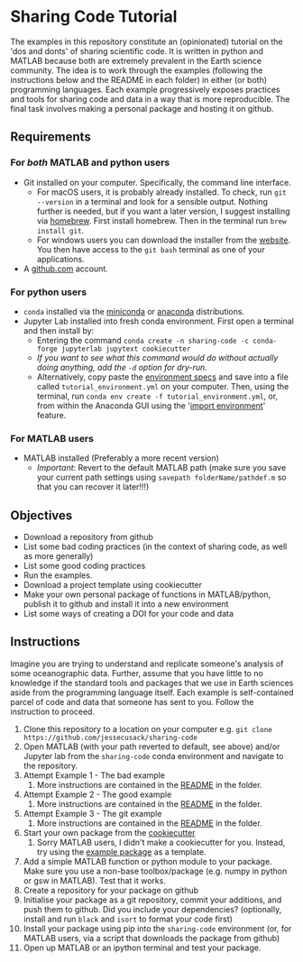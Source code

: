 # Sharing Code Tutorial

The examples in this repository constitute an (opinionated) tutorial on the 'dos and donts' of sharing scientific code. It is written in python and MATLAB because both are extremely prevalent in the Earth science community. The idea is to work through the examples (following the instructions below and the README in each folder) in either (or both) programming languages. Each example progressively exposes practices and tools for sharing code and data in a way that is more reproducible. The final task involves making a personal package and hosting it on github.

## Requirements

### For *both* MATLAB and python users

* Git installed on your computer. Specifically, the command line interface.
    * For macOS users, it is probably already installed. To check, run `git --version` in a terminal and look for a sensible output. Nothing further is needed, but if you want a later version, I suggest installing via [homebrew](https://brew.sh/). First install homebrew. Then in the terminal run `brew install git`. 
    * For windows users you can download the installer from the [website](https://git-scm.com/downloads). You then have access to the `git bash` terminal as one of your applications.
* A [github.com](github.com) account.

### For python users

* `conda` installed via the [miniconda](https://docs.conda.io/en/latest/miniconda.html) or [anaconda](https://docs.anaconda.com/anaconda/install/index.html) distributions.
* Jupyter Lab installed into fresh conda environment. First open a terminal and then install by:
  * Entering the command `conda create -n sharing-code -c conda-forge jupyterlab jupytext cookiecutter`
  * _If you want to see what this command would do without actually doing anything, add the `-d` option for dry-run._
  * Alternatively, copy paste the [environment specs](https://raw.githubusercontent.com/jessecusack/sharing-code/main/tutorial_environment.yml) and save into a file called `tutorial_environment.yml` on your computer. Then, using the terminal, run `conda env create -f tutorial_environment.yml`, or, from within the Anaconda GUI using the '[import environment](https://docs.anaconda.com/anaconda/navigator/tutorials/manage-environments/#importing-an-environment)' feature.
  
### For MATLAB users

* MATLAB installed (Preferably a more recent version)
  * _Important_: Revert to the default MATLAB path (make sure you save your current path settings using `savepath folderName/pathdef.m` so that you can recover it later!!!)
  
## Objectives

* Download a repository from github
* List some bad coding practices (in the context of sharing code, as well as more generally)
* List some good coding practices
* Run the examples.
* Download a project template using cookiecutter
* Make your own personal package of functions in MATLAB/python, publish it to github and install it into a new environment
* List some ways of creating a DOI for your code and data

## Instructions

Imagine you are trying to understand and replicate someone's analysis of some oceanographic data. Further, assume that you have little to no knowledge if the standard tools and packages that we use in Earth sciences aside from the programming language itself. Each example is self-contained parcel of code and data that someone has sent to you. Follow the instruction to proceed.

1) Clone this repository to a location on your computer e.g. `git clone https://github.com/jessecusack/sharing-code`
1) Open MATLAB (with your path reverted to default, see above) and/or Jupyter lab from the `sharing-code` conda environment and navigate to the repository.
1) Attempt Example 1 - The bad example
    1) More instructions are contained in the [README](bad_example/README.md) in the folder.
1) Attempt Example 2 - The good example
    1) More instructions are contained in the [README](good_example/README.md) in the folder.
1) Attempt Example 3 - The git example
    1) More instructions are contained in the [README](git_example/README.md) in the folder.
1) Start your own package from the [cookiecutter](https://github.com/jessecusack/cookiecutter-bare-bones-python-package)
    1) Sorry MATLAB users, I didn't make a cookiecutter for you. Instead, try using the [example package](https://github.com/jessecusack/example_matlab_toolbox) as a template.
1) Add a simple MATLAB function or python module to your package. Make sure you use a non-base toolbox/package (e.g. numpy in python or gsw in MATLAB). Test that it works.
1) Create a repository for your package on github
1) Initialise your package as a git repository, commit your additions, and push them to github. Did you include your dependencies? (optionally, install and run `black` and `isort` to format your code first)
1) Install your package using pip into the `sharing-code` environment (or, for MATLAB users, via a script that downloads the package from github)
1) Open up MATLAB or an ipython terminal and test your package.
